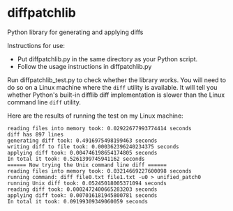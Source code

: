 # diffpatchlib
Python library for generating and applying diffs

Instructions for use:

* Put diffpatchlib.py in the same directory as your Python script.
* Follow the usage instructions in diffpatchlib.py

Run diffpatchlib_test.py to check whether the library works. You will need to do so on a Linux machine where the `diff` utility is available. It will tell you whether Python's built-in difflib diff implementation is slower than the Linux command line `diff` utility.

Here are the results of running the test on my Linux machine:

```
reading files into memory took: 0.02922677993774414 seconds
diff has 897 lines
generating diff took: 0.4916975498199463 seconds
writing diff to file took: 0.000362396240234375 seconds
applying diff took: 0.004746198654174805 seconds
In total it took: 0.5261399745941162 seconds
====== Now trying the Unix command line diff ======
reading files into memory took: 0.03214669227600098 seconds
running command: diff file0.txt file1.txt -u0 > unified_patch0
running Unix diff took: 0.05245018005371094 seconds
reading diff took: 0.0002472400665283203 seconds
applying diff took: 0.007016181945800781 seconds
In total it took: 0.09199309349060059 seconds
```
